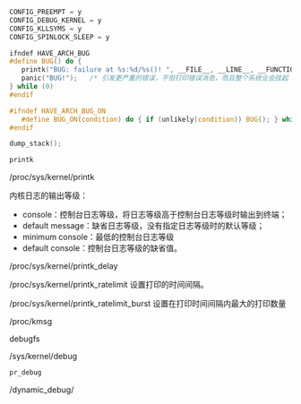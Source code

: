 



```c
CONFIG_PREEMPT = y 
CONFIG_DEBUG_KERNEL = y 
CONFIG_KLLSYMS = y 
CONFIG_SPINLOCK_SLEEP = y
```




```c
ifndef HAVE_ARCH_BUG 
#define BUG() do { 
   printk("BUG: failure at %s:%d/%s()! ", __FILE__, __LINE__, __FUNCTION__); 
   panic("BUG!");   /* 引发更严重的错误，不但打印错误消息，而且整个系统业会挂起 */ 
} while (0) 
#endif 

#ifndef HAVE_ARCH_BUG_ON 
   #define BUG_ON(condition) do { if (unlikely(condition)) BUG(); } while(0) 
#endif
```


```c
dump_stack();
```


```c
printk
```



/proc/sys/kernel/printk

内核日志的输出等级：

<console> <default message> <minmum console> <default console>

* console：控制台日志等级，将日志等级高于控制台日志等级时输出到终端；
* default message：缺省日志等级，没有指定日志等级时的默认等级；
* minimum console：最低的控制台日志等级
* default console：控制台日志等级的缺省值。

/proc/sys/kernel/printk_delay

/proc/sys/kernel/printk_ratelimit
设置打印的时间间隔。

/proc/sys/kernel/printk_ratelimit_burst
设置在打印时间间隔内最大的打印数量


/proc/kmsg





debugfs




/sys/kernel/debug


```c
pr_debug
```


<debugfs>/dynamic_debug/